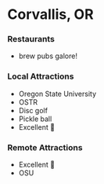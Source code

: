 # Corvallis, OR

### Restaurants

- brew pubs galore!

### Local Attractions

- Oregon State University
- OSTR
- Disc golf
- Pickle ball
- Excellent :beer:

### Remote Attractions

- Excellent :wine_glass:
- OSU
